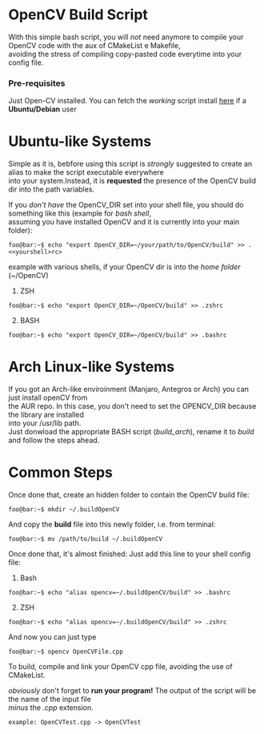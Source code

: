 # OpenCV Build Script
With this simple bash script, you will *not* need anymore to compile your OpenCV code with the aux of CMakeList e Makefile,<br>
avoiding the stress of compiling copy-pasted code everytime into your config file.

### Pre-requisites
Just Open-CV installed. You can fetch the *working* script install [here](https://github.com/milq/milq/blob/master/scripts/bash/install-opencv.sh) if a <b>Ubuntu/Debian</b> user

# Ubuntu-like Systems
Simple as it is, bebfore using this script is *strongly* suggested to create an alias to make the script executable everywhere<br>
into your system.Instead, it is <b>requested</b> the presence of the OpenCV build dir into the path variables.<br>

If you *don't have* the OpenCV_DIR set into your shell file, you should do something like this (example for *bash shell*, <br>
assuming you have installed OpenCV and it is currently into your main folder): <br>

```console
foo@bar:~$ echo "export OpenCV_DIR=~/your/path/to/OpenCV/build" >> .<<yourshell>rc>
```
example with various shells, if your OpenCV dir is into the *home folder* (~/OpenCV)

1. ZSH
```console
foo@bar:~$ echo "export OpenCV_DIR=~/OpenCV/build" >> .zshrc
```
2. BASH
```console
foo@bar:~$ echo "export OpenCV_DIR=~/OpenCV/build" >> .bashrc
```

# Arch Linux-like Systems
If you got an Arch-like enviroinment (Manjaro, Antegros or Arch) you can just install openCV from<br>
the AUR repo. In this case, you don't need to set the OPENCV_DIR because the library are installed<br>
into your /usr/lib path.<br>
Just donwload the appropriate BASH script (*build_arch*), rename it to *build* and follow the steps ahead.<br>

# Common Steps

Once done that, create an hidden folder to contain the OpenCV build file: <br>

```console
foo@bar:~$ mkdir ~/.buildOpenCV
```

And copy the <b>build</b> file into this newly folder, i.e. from terminal:

```console
foo@bar:~$ mv /path/to/build ~/.buildOpenCV
```

Once done that, it's almost finished: Just add this line to your shell config file: <br>

1. Bash
```console
foo@bar:~$ echo "alias opencv=~/.buildOpenCV/build" >> .bashrc
```
2. ZSH
```console
foo@bar:~$ echo "alias opencv=~/.buildOpenCV/build" >> .zshrc
```

And now you can just type<br>

```console
foo@bar:~$ opencv OpenCVFile.cpp 
```

To build, compile and link your OpenCV cpp file, avoiding the use of CMakeList. <br>

*obviously* don't forget to <b>run your program!</b> The output of the script will be the name of the input file<br>
 *minus* the *.cpp* extension.
 
 ```console
example: OpenCVTest.cpp -> OpenCVTest
```
  


